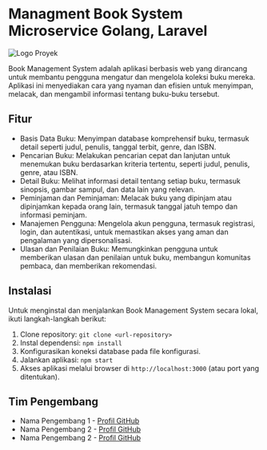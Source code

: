 # Managment Book System Microservice Golang, Laravel

![Logo Proyek](https://th.bing.com/th/id/R.096a49b3869156f413d53a68f6660e6f?rik=3IpravokmqO7qw&riu=http%3a%2f%2f2.bp.blogspot.com%2f-SxX9MXXc4YU%2fT6BsKJbk6JI%2fAAAAAAAAAMc%2fIiQWbkoQtL0%2fs1600%2fgoraster.png&ehk=%2bVBHtsN7JLnOjwU8lMWRpLPd5988nnTj%2f5On00WFX9U%3d&risl=&pid=ImgRaw&r=0)

Book Management System adalah aplikasi berbasis web yang dirancang untuk membantu pengguna mengatur dan mengelola koleksi buku mereka. Aplikasi ini menyediakan cara yang nyaman dan efisien untuk menyimpan, melacak, dan mengambil informasi tentang buku-buku tersebut.

## Fitur

- Basis Data Buku: Menyimpan database komprehensif buku, termasuk detail seperti judul, penulis, tanggal terbit, genre, dan ISBN.
- Pencarian Buku: Melakukan pencarian cepat dan lanjutan untuk menemukan buku berdasarkan kriteria tertentu, seperti judul, penulis, genre, atau ISBN.
- Detail Buku: Melihat informasi detail tentang setiap buku, termasuk sinopsis, gambar sampul, dan data lain yang relevan.
- Peminjaman dan Peminjaman: Melacak buku yang dipinjam atau dipinjamkan kepada orang lain, termasuk tanggal jatuh tempo dan informasi peminjam.
- Manajemen Pengguna: Mengelola akun pengguna, termasuk registrasi, login, dan autentikasi, untuk memastikan akses yang aman dan pengalaman yang dipersonalisasi.
- Ulasan dan Penilaian Buku: Memungkinkan pengguna untuk memberikan ulasan dan penilaian untuk buku, membangun komunitas pembaca, dan memberikan rekomendasi.


## Instalasi

Untuk menginstal dan menjalankan Book Management System secara lokal, ikuti langkah-langkah berikut:

1. Clone repository: `git clone <url-repository>`
2. Instal dependensi: `npm install`
3. Konfigurasikan koneksi database pada file konfigurasi.
4. Jalankan aplikasi: `npm start`
5. Akses aplikasi melalui browser di `http://localhost:3000` (atau port yang ditentukan).

## Tim Pengembang

- Nama Pengembang 1 - [Profil GitHub](link-github-profile)
- Nama Pengembang 2 - [Profil GitHub](link-github-profile)
- Nama Pengembang 2 - [Profil GitHub](link-github-profile)
